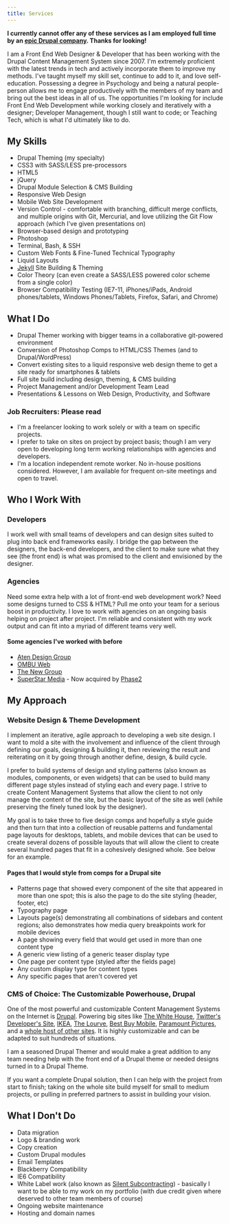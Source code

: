 ```yaml
---
title: Services
---
```

**I currently cannot offer any of these services as I am employed full time by an [epic Drupal company](http://phase2technology.com). Thanks for looking!**

I am a Front End Web Designer & Developer that has been working with the Drupal Content Management System since 2007. I'm extremely proficient with the latest trends in tech and actively incorporate them to improve my methods. I've taught myself my skill set, continue to add to it, and love self-education. Possessing a degree in Psychology and being a natural people-person allows me to engage productively with the members of my team and bring out the best ideas in all of us. The opportunities I'm looking for include Front End Web Development while working closely and iteratively with a designer; Developer Management, though I still want to code; or Teaching Tech, which is what I'd ultimately like to do.

## My Skills

<ul class="columns">
    <li>Drupal Theming (my specialty)</li>
    <li>CSS3 with SASS/LESS pre-processors</li>
    <li>HTML5</li>
    <li>jQuery</li>
    <li>Drupal Module Selection & CMS Building</li>
    <li>Responsive Web Design</li>
    <li>Mobile Web Site Development</li>
    <li>Version Control - comfortable with branching, difficult merge conflicts, and multiple origins with Git, Mercurial, and love utilizing the <a hfef="http://nvie.com/posts/a-successful-git-branching-model/">Git Flow</a> approach (which I've given presentations on)</li>
    <li>Browser-based design and prototyping</li>
    <li>Photoshop</li>
    <li>Terminal, Bash, & SSH</li>
    <li>Custom Web Fonts & Fine-Tuned Technical Typography</li>
    <li>Liquid Layouts</li>
    <li><a href="http://jekyllrb.com/">Jekyll</a> Site Building & Theming</li>
    <li>Color Theory (can even create a SASS/LESS powered color scheme from a single color)</li>
    <li>Browser Compatibility Testing (IE7-11, iPhones/iPads, Android phones/tablets, Windows Phones/Tablets, Firefox, Safari, and Chrome)</li>
</ul>

## What I Do

* Drupal Themer working with bigger teams in a collaborative git-powered environment
* Conversion of Photoshop Comps to HTML/CSS Themes (and to Drupal/WordPress)
* Convert existing sites to a liquid responsive web design theme to get a site ready for smartphones & tablets
* Full site build including design, theming, & CMS building
* Project Management and/or Development Team Lead
* Presentations & Lessons on Web Design, Productivity, and Software

### Job Recruiters: Please read

* I'm a freelancer looking to work solely or with a team on specific projects.
* I prefer to take on sites on project by project basis; though I am very open to developing long term working relationships with agencies and developers.
* I'm a location independent remote worker. No in-house positions considered. However, I am available for frequent on-site meetings and open to travel.

## Who I Work With

### Developers

I work well with small teams of developers and can design sites suited to plug into back end frameworks easily. I bridge the gap between the designers, the back-end developers, and the client to make sure what they see (the front end) is what was promised to the client and envisioned by the designer.

### Agencies

Need some extra help with a lot of front-end web development work? Need some designs turned to CSS & HTML? Pull me onto your team for a serious boost in productivity. I love to work with agencies on an ongoing basis helping on project after project. I'm reliable and consistent with my work output and can fit into a myriad of different teams very well. 

#### Some agencies I've worked with before

- [Aten Design Group](http://atendesigngroup.com)
- [OMBU Web](http://ombuweb.com)
- [The New Group](http://thenewgroup.com/)
- [SuperStar Media](http://superstarmedia.com/site/) - Now acquired by [Phase2](http://www.phase2technology.com/blog/expanding-with-the-superstar-media-team/)

## My Approach

### Website Design & Theme Development

I implement an iterative, agile approach to developing a web site design. I want to mold a site with the involvement and influence of the client through defining our goals, designing & building it, then reviewing the result and reiterating on it by going through another define, design, & build cycle. 

I prefer to build systems of design and styling patterns (also known as modules, components, or even widgets) that can be used to build many different page styles instead of styling each and every page. I strive to create Content Management Systems that allow the client to not only manage the content of the site, but the basic layout of the site as well (while preserving the finely tuned look by the designer). 

My goal is to take three to five design comps and hopefully a style guide and then turn that into a collection of reusable patterns and fundamental page layouts for desktops, tablets, and mobile devices that can be used to create several dozens of possible layouts that will allow the client to create several hundred pages that fit in a cohesively designed whole. See below for an example.

#### Pages that I would style from comps for a Drupal site

- Patterns page that showed every component of the site that appeared in more than one spot; this is also the page to do the site styling (header, footer, etc)
- Typography page 
- Layouts page(s) demonstrating all combinations of sidebars and content regions; also demonstrates how media query breakpoints work for mobile devices
- A page showing every field that would get used in more than one content type
- A generic view listing of a generic teaser display type
- One page per content type (styled after the fields page)
- Any custom display type for content types
- Any specific pages that aren't covered yet

### CMS of Choice: The Customizable Powerhouse, Drupal

One of the most powerful and customizable Content Management Systems on the Internet is [Drupal][3]. Powering big sites like [The White House][4], [Twitter's Developer's Site][5], [IKEA][6], [The Lourve][7], [Best Buy Mobile][8], [Paramount Pictures][9], and a [whole host of other sites][10]. It is highly customizable and can be adapted to suit hundreds of situations. 

I am a seasoned Drupal Themer and would make a great addition to any team needing help with the front end of a Drupal theme or needed designs turned in to a Drupal Theme.

If you want a complete Drupal solution, then I can help with the project from start to finish; taking on the whole site build myself for small to medium projects, or pulling in preferred partners to assist in building your vision.

## What I Don't Do

- Data migration
- Logo & branding work
- Copy creation
- Custom Drupal modules
- Email Templates
- Blackberry Compatibility
- IE6 Compatibility
- White Label work (also known as [Silent Subcontracting](http://alistapart.com/column/the-silent-subcontractor)) - basically I want to be able to my work on my portfolio (with due credit given where deserved to other team members of course)
- Ongoing website maintenance
- Hosting and domain names

[3]: http://drupal.org 
[4]: http://whitehouse.gov 
[5]: http://buytaert.net/twitter-using-drupal 
[6]: http://buytaert.net/ikea-using-drupal 
[7]: http://www.louvre.fr/ 
[8]: http://buytaert.net/best-buy-using-drupal 
[9]: http://paramount.com 
[10]: http://buytaert.net/tag/drupal-sites 
[11]: http://ombuweb.com
